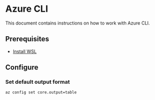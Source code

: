 # Azure CLI

This document contains instructions on how to work with Azure CLI.

## Prerequisites

- [Install WSL](wsl.md)

## Configure

### Set default output format

```bash
az config set core.output=table
```
